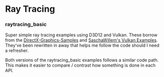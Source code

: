 # Ray Tracing

### raytracing_basic
Super simple ray tracing examples using D3D12 and Vulkan. These borrow from 
the [DirectX-Graphics-Samples](https://github.com/microsoft/DirectX-Graphics-Samples) 
and [SaschaWillem's Vulkan Examples](https://github.com/SaschaWillems/Vulkan). They've 
been rewritten in away that helps me follow the code should I need a refresher.

Both versions of the raytracing_basic examples follows a similar code path. This
makes it easier to compare / contrast how something is done in each API.